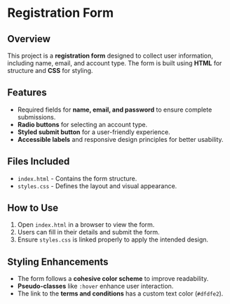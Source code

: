 # Registration Form

## Overview
This project is a **registration form** designed to collect user information, including name, email, and account type. The form is built using **HTML** for structure and **CSS** for styling.

## Features
- Required fields for **name, email, and password** to ensure complete submissions.
- **Radio buttons** for selecting an account type.
- **Styled submit button** for a user-friendly experience.
- **Accessible labels** and responsive design principles for better usability.

## Files Included
- `index.html` - Contains the form structure.
- `styles.css` - Defines the layout and visual appearance.

## How to Use
1. Open `index.html` in a browser to view the form.
2. Users can fill in their details and submit the form.
3. Ensure `styles.css` is linked properly to apply the intended design.

## Styling Enhancements
- The form follows a **cohesive color scheme** to improve readability.
- **Pseudo-classes** like `:hover` enhance user interaction.
- The link to the **terms and conditions** has a custom text color (`#dfdfe2`).



